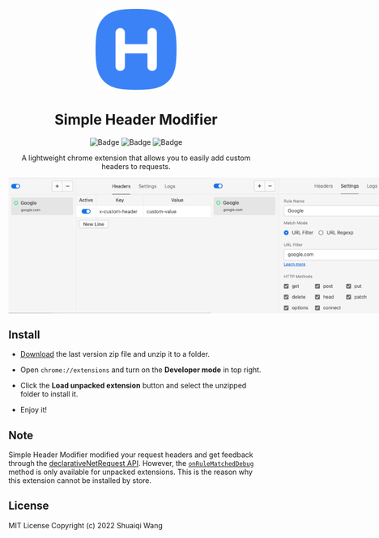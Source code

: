 <p align="center">
  <img width="160" src="./static/logo.svg"></img>
</p>

<h1 align="center">Simple Header Modifier</h1>

<div align="center">

![Badge](https://img.shields.io/github/v/release/myWsq/simple-header-modifier)
![Badge](https://img.shields.io/badge/Chrome-96%2B-blue?logo=Google-chrome&logoColor=white)
![Badge](https://img.shields.io/github/license/myWsq/simple-header-modifier)

</div>

<p align="center">
A lightweight chrome extension that allows you to easily add custom headers to requests. 
</p>

<div align="center" style="display: flex!important;">
    <img width="400" src="./static/screenshot-1.png"></img>
    <img width="400" src="./static/screenshot-2.png"></img>
</div>

## Install

- [Download](https://github.com/myWsq/simple-header-modifier/releases) the last version zip file and unzip it to a folder.

- Open `chrome://extensions` and turn on the **Developer mode** in top right.

- Click the **Load unpacked extension** button and select the unzipped folder to install it.

- Enjoy it!

## Note 

Simple Header Modifier modified your request headers and get feedback through the [declarativeNetRequest API](https://developer.chrome.com/docs/extensions/reference/declarativeNetRequest). However, the [`onRuleMatchedDebug`](https://developer.chrome.com/docs/extensions/reference/declarativeNetRequest/#event-onRuleMatchedDebug) method is only available for unpacked extensions. This is the reason why this extension cannot be installed by store.

## License

MIT License Copyright (c) 2022 Shuaiqi Wang
